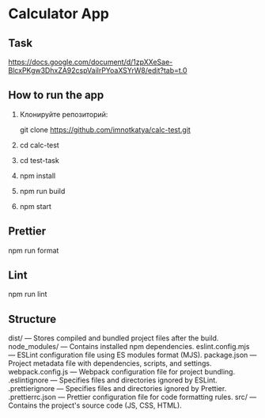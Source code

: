 # Calculator App

## Task

https://docs.google.com/document/d/1zpXXeSae-BlcxPKgw3DhxZA92cspVailrPYoaXSYrW8/edit?tab=t.0

## How to run the app

1. Клонируйте репозиторий:

   git clone https://github.com/imnotkatya/calc-test.git

2. cd calc-test
3. cd test-task
4. npm install
5. npm run build
6. npm start


## Prettier
npm run format


## Lint

npm run lint

## Structure

dist/ — Stores compiled and bundled project files after the build.
node_modules/ — Contains installed npm dependencies.
eslint.config.mjs — ESLint configuration file using ES modules format (MJS).
package.json — Project metadata file with dependencies, scripts, and settings.
webpack.config.js — Webpack configuration file for project bundling.
.eslintignore — Specifies files and directories ignored by ESLint.
.prettierignore — Specifies files and directories ignored by Prettier.
.prettierrc.json — Prettier configuration file for code formatting rules.
src/ — Contains the project's source code (JS, CSS, HTML).

